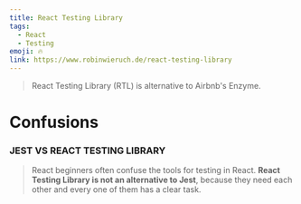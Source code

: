 ```yaml
---
title: React Testing Library
tags:
  - React
  - Testing
emoji: 🔥
link: https://www.robinwieruch.de/react-testing-library
---
```


> React Testing Library (RTL) is alternative to Airbnb's Enzyme.

# Confusions

### JEST VS REACT TESTING LIBRARY

> React beginners often confuse the tools for testing in React. **React Testing Library is not an alternative to Jest**, because they need each other and every one of them has a clear task.
